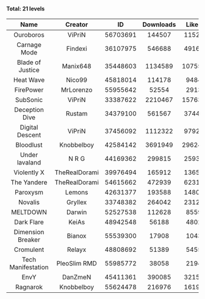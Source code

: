 #### Total: 21 levels

| Name | Creator | ID | Downloads | Likes |
|:---:|:---:|:---:|:---:|:---:|
| Ouroboros | ViPriN | 56703691 | 144507 | 11529
| Carnage Mode | Findexi | 36107975 | 546688 | 49164
| Blade of Justice | Manix648 | 35448603 | 1134589 | 107559
| Heat Wave | Nico99 | 45818014 | 114178 | 9484
| FirePower | MrLorenzo | 55955642 | 52554 | 2913
| SubSonic | ViPriN | 33387622 | 2210467 | 157632
| Deception Dive | Rustam | 34379100 | 561567 | 37447
| Digital Descent | ViPriN | 37456092 | 1112322 | 97925
| Bloodlust | Knobbelboy | 42584142 | 3691949 | 296242
| Under lavaland | N R G | 44169362 | 299815 | 25933
| Violently X | TheRealDorami | 39976494 | 165912 | 13651
| The Yandere | TheRealDorami | 54615662 | 472939 | 62316
| Paroxysm | Lemons | 42631377 | 193588 | 14801
| Novalis | Gryllex | 33748382 | 264042 | 23129
| MELTDOWN | Darwin | 52527538 | 112628 | 8559
| Dark Flare | KeiAs | 48942548 | 56188 | 4802
| Dimension Breaker | Bianox | 55539300 | 17908 | 1043
| Cromulent | Relayx | 48808692 | 51389 | 5455
| Tech Manifestation | PleoSlim RMD | 55985772 | 38058 | 2194
| EnvY | DanZmeN | 45411361 | 390085 | 32159
| Ragnarok | Knobbelboy | 55624478 | 216976 | 16198
